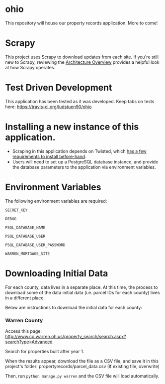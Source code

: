 # ohio
This repository will house our property records application. More to come!


# Scrapy

This project uses Scrapy to download updates from each site. 
If you're still new to Scrapy, reviewing the 
<a target="_blank" href="https://doc.scrapy.org/en/latest/topics/architecture.html">Architecture Overview</a>
provides a helpful look at how Scrapy operates. 

# Test Driven Development
This application has been tested as it was developed. Keep tabs on tests here: https://travis-ci.org/ludstuen90/ohio

# Installing a new instance of this application. 
- Scraping in this application depends on Twisted, which <a href="https://twistedmatrix.com/trac/wiki/Downloads">has a few requirements to install before-hand</a>. 
- Users will need to set up a PostgreSQL database instance, and provide the database parameters to the application via environment variables.


# Environment Variables
The following environment variables are required: 

`SECRET_KEY`

`DEBUG`

`PSQL_DATABASE_NAME`

`PSQL_DATABASE_USER`

`PSQL_DATABASE_USER_PASSWORD`

`WARREN_MORTGAGE_SITE`


# Downloading Initial Data

For each county, data lives in a separate place. At this time,
the process to download some of the data initial data (i.e. parcel IDs
for each county) lives in a different place. 

Below are instructions to download the initial data for each county: 

### Warren County

Access this page: 
http://www.co.warren.oh.us/property_search/search.aspx?searchType=Advanced

Search for properties built after year 1.

When the results appear, download the file as a CSV file, and save it in 
this project's folder: propertyrecords/parcel_data.csv (If existing file, overwrite)

Then, run `python manage.py warren` and the CSV file will load automatically. 
